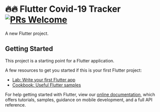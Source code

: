 # 🔥🔥 Flutter Covid-19 Tracker [![PRs Welcome](https://img.shields.io/badge/PRs-welcome-brightgreen.svg?style=flat-square)](http://makeapullrequest.com)

A new Flutter project.

## Getting Started

This project is a starting point for a Flutter application.

A few resources to get you started if this is your first Flutter project:

- [Lab: Write your first Flutter app](https://flutter.dev/docs/get-started/codelab)
- [Cookbook: Useful Flutter samples](https://flutter.dev/docs/cookbook)

For help getting started with Flutter, view our
[online documentation](https://flutter.dev/docs), which offers tutorials,
samples, guidance on mobile development, and a full API reference.
